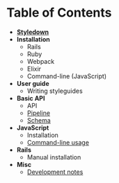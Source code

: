 # Table of Contents

* __[Styledown](../README.md)__
* __Installation__
  * Rails
  * Ruby
  * Webpack
  * Elixir
  * Command-line (JavaScript)
* __User guide__
  * Writing styleguides
* __Basic API__
  * API
  * [Pipeline](pipeline.md)
  * [Schema](schema.md)
* __JavaScript__
  * Installation
  * [Command-line usage](cli.md)
* __Rails__
  * Manual installation
* __Misc__
  * [Development notes](dev.md)
